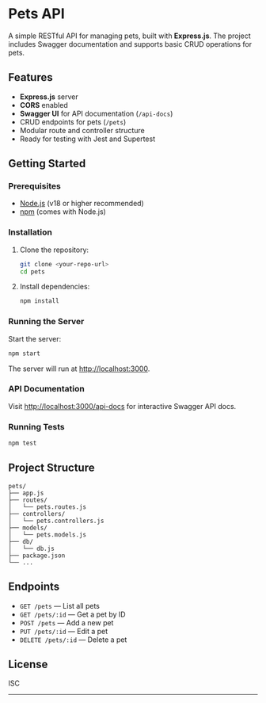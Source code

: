 # Pets API

A simple RESTful API for managing pets, built with **Express.js**. The project includes Swagger documentation and supports basic CRUD operations for pets.

## Features

- **Express.js** server
- **CORS** enabled
- **Swagger UI** for API documentation (`/api-docs`)
- CRUD endpoints for pets (`/pets`)
- Modular route and controller structure
- Ready for testing with Jest and Supertest

## Getting Started

### Prerequisites

- [Node.js](https://nodejs.org/) (v18 or higher recommended)
- [npm](https://www.npmjs.com/) (comes with Node.js)

### Installation

1. Clone the repository:
    ```sh
    git clone <your-repo-url>
    cd pets
    ```

2. Install dependencies:
    ```sh
    npm install
    ```

### Running the Server

Start the server:
```sh
npm start
```
The server will run at [http://localhost:3000](http://localhost:3000).

### API Documentation

Visit [http://localhost:3000/api-docs](http://localhost:3000/api-docs) for interactive Swagger API docs.

### Running Tests

```sh
npm test
```

## Project Structure

```
pets/
├── app.js
├── routes/
│   └── pets.routes.js
├── controllers/
│   └── pets.controllers.js
├── models/
│   └── pets.models.js
├── db/
│   └── db.js
├── package.json
└── ...
```

## Endpoints

- `GET /pets` — List all pets
- `GET /pets/:id` — Get a pet by ID
- `POST /pets` — Add a new pet
- `PUT /pets/:id` — Edit a pet
- `DELETE /pets/:id` — Delete a pet

## License

ISC

---

